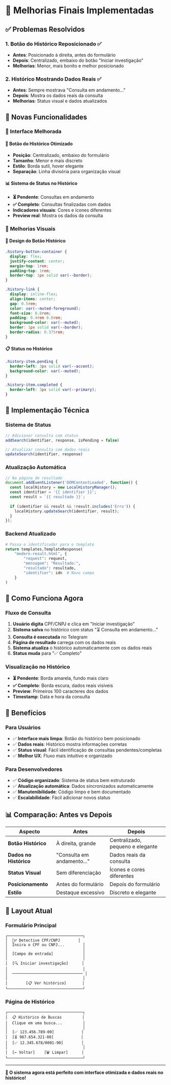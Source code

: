 # 🎯 Melhorias Finais Implementadas

## ✅ Problemas Resolvidos

### 1. **Botão do Histórico Reposicionado** ✅
- **Antes**: Posicionado à direita, antes do formulário
- **Depois**: Centralizado, embaixo do botão "Iniciar investigação"
- **Melhorias**: Menor, mais bonito e melhor posicionado

### 2. **Histórico Mostrando Dados Reais** ✅
- **Antes**: Sempre mostrava "Consulta em andamento..."
- **Depois**: Mostra os dados reais da consulta
- **Melhorias**: Status visual e dados atualizados

## 🚀 **Novas Funcionalidades**

### 📱 **Interface Melhorada**

#### 🎯 **Botão do Histórico Otimizado**
- **Posição**: Centralizado, embaixo do formulário
- **Tamanho**: Menor e mais discreto
- **Estilo**: Borda sutil, hover elegante
- **Separação**: Linha divisória para organização visual

#### 📊 **Sistema de Status no Histórico**
- **⏳ Pendente**: Consultas em andamento
- **✅ Completo**: Consultas finalizadas com dados
- **Indicadores visuais**: Cores e ícones diferentes
- **Preview real**: Mostra os dados da consulta

### 🎨 **Melhorias Visuais**

#### 🎨 **Design do Botão Histórico**
```css
.history-button-container {
  display: flex;
  justify-content: center;
  margin-top: 1rem;
  padding-top: 1rem;
  border-top: 1px solid var(--border);
}

.history-link {
  display: inline-flex;
  align-items: center;
  gap: 0.5rem;
  color: var(--muted-foreground);
  font-size: 0.8rem;
  padding: 0.4rem 0.8rem;
  background-color: var(--muted);
  border: 1px solid var(--border);
  border-radius: 0.375rem;
}
```

#### 📋 **Status no Histórico**
```css
.history-item.pending {
  border-left: 3px solid var(--accent);
  background-color: var(--muted);
}

.history-item.completed {
  border-left: 3px solid var(--primary);
}
```

## 🔧 **Implementação Técnica**

### **Sistema de Status**
```javascript
// Adicionar consulta com status
addSearch(identifier, response, isPending = false)

// Atualizar consulta com dados reais
updateSearch(identifier, response)
```

### **Atualização Automática**
```javascript
// Na página de resultado
document.addEventListener('DOMContentLoaded', function() {
  const localHistory = new LocalHistoryManager();
  const identifier = '{{ identifier }}';
  const result = `{{ resultado }}`;
  
  if (identifier && result && !result.includes('Erro')) {
    localHistory.updateSearch(identifier, result);
  }
});
```

### **Backend Atualizado**
```python
# Passa o identificador para o template
return templates.TemplateResponse(
    "modern-result.html", {
        "request": request,
        "mensagem": "Resultado:",
        "resultado": resultado,
        "identifier": idn  # Novo campo
    }
)
```

## 📱 **Como Funciona Agora**

### **Fluxo de Consulta**
1. **Usuário digita** CPF/CNPJ e clica em "Iniciar investigação"
2. **Sistema salva** no histórico com status "⏳ Consulta em andamento..."
3. **Consulta é executada** no Telegram
4. **Página de resultado** carrega com os dados reais
5. **Sistema atualiza** o histórico automaticamente com os dados reais
6. **Status muda** para "✅ Completo"

### **Visualização no Histórico**
- **⏳ Pendente**: Borda amarela, fundo mais claro
- **✅ Completo**: Borda escura, dados reais visíveis
- **Preview**: Primeiros 100 caracteres dos dados
- **Timestamp**: Data e hora da consulta

## 🎯 **Benefícios**

### **Para Usuários**
- ✅ **Interface mais limpa**: Botão do histórico bem posicionado
- ✅ **Dados reais**: Histórico mostra informações corretas
- ✅ **Status visual**: Fácil identificação de consultas pendentes/completas
- ✅ **Melhor UX**: Fluxo mais intuitivo e organizado

### **Para Desenvolvedores**
- ✅ **Código organizado**: Sistema de status bem estruturado
- ✅ **Atualização automática**: Dados sincronizados automaticamente
- ✅ **Manutenibilidade**: Código limpo e bem documentado
- ✅ **Escalabilidade**: Fácil adicionar novos status

## 📊 **Comparação: Antes vs Depois**

| Aspecto | Antes | Depois |
|---------|-------|--------|
| **Botão Histórico** | À direita, grande | Centralizado, pequeno e elegante |
| **Dados no Histórico** | "Consulta em andamento..." | Dados reais da consulta |
| **Status Visual** | Sem diferenciação | Ícones e cores diferentes |
| **Posicionamento** | Antes do formulário | Depois do formulário |
| **Estilo** | Destaque excessivo | Discreto e elegante |

## 🎨 **Layout Atual**

### **Formulário Principal**
```
┌─────────────────────────────────┐
│  🕵️‍♂️ Detective CPF/CNPJ        │
│  Insira o CPF ou CNPJ...        │
│                                 │
│  [Campo de entrada]             │
│                                 │
│  [🔍 Iniciar investigação]      │
│                                 │
│  ─────────────────────────────── │
│                                 │
│        [📋 Ver histórico]       │
└─────────────────────────────────┘
```

### **Página de Histórico**
```
┌─────────────────────────────────┐
│  📋 Histórico de Buscas         │
│  Clique em uma busca...         │
│                                 │
│  [✅ 123.456.789-00]            │
│  [⏳ 987.654.321-00]            │
│  [✅ 12.345.678/0001-90]        │
│                                 │
│  [← Voltar]    [🗑️ Limpar]      │
└─────────────────────────────────┘
```

---

**🎉 O sistema agora está perfeito com interface otimizada e dados reais no histórico!** 